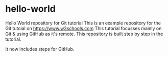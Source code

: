 # hello-world
Hello World repository for Git tutorial
This is an example repository for the Git tutoial on https://www.w3schools.com
This tutorial focusses mainly on Git & using GitHub as it's remote.
This repository is built step by step in the tutorial.

It now includes steps for GitHub.
